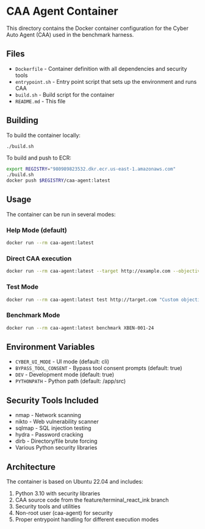 # CAA Agent Container

This directory contains the Docker container configuration for the Cyber Auto Agent (CAA) used in the benchmark harness.

## Files

- `Dockerfile` - Container definition with all dependencies and security tools
- `entrypoint.sh` - Entry point script that sets up the environment and runs CAA
- `build.sh` - Build script for the container
- `README.md` - This file

## Building

To build the container locally:

```bash
./build.sh
```

To build and push to ECR:

```bash
export REGISTRY="980989823532.dkr.ecr.us-east-1.amazonaws.com"
./build.sh
docker push $REGISTRY/caa-agent:latest
```

## Usage

The container can be run in several modes:

### Help Mode (default)
```bash
docker run --rm caa-agent:latest
```

### Direct CAA execution
```bash
docker run --rm caa-agent:latest --target http://example.com --objective "Find vulnerabilities"
```

### Test Mode
```bash
docker run --rm caa-agent:latest test http://target.com "Custom objective"
```

### Benchmark Mode
```bash
docker run --rm caa-agent:latest benchmark XBEN-001-24
```

## Environment Variables

- `CYBER_UI_MODE` - UI mode (default: cli)
- `BYPASS_TOOL_CONSENT` - Bypass tool consent prompts (default: true)
- `DEV` - Development mode (default: true)
- `PYTHONPATH` - Python path (default: /app/src)

## Security Tools Included

- nmap - Network scanning
- nikto - Web vulnerability scanner
- sqlmap - SQL injection testing
- hydra - Password cracking
- dirb - Directory/file brute forcing
- Various Python security libraries

## Architecture

The container is based on Ubuntu 22.04 and includes:

1. Python 3.10 with security libraries
2. CAA source code from the feature/terminal_react_ink branch
3. Security tools and utilities
4. Non-root user (caa-agent) for security
5. Proper entrypoint handling for different execution modes